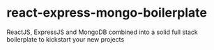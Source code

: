# react-express-mongo-boilerplate
ReactJS, ExpressJS and MongoDB combined into a solid full stack boilerplate to kickstart your new projects
